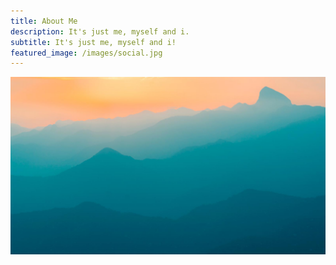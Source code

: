 ```yaml
---
title: About Me
description: It's just me, myself and i.
subtitle: It's just me, myself and i!
featured_image: /images/social.jpg
---
```


![](/images/demo/demo-landscape.jpg)

